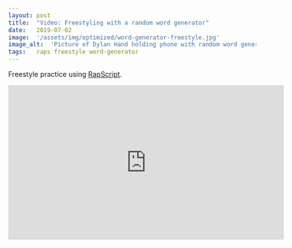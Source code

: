 ```yaml
---
layout: post
title:  "Video: Freestyling with a random word generator"
date:   2019-07-02
image:  '/assets/img/optimized/word-generator-freestyle.jpg'
image_alt:  'Picture of Dylan Hand holding phone with random word generator app'
tags:   raps freestyle word-generator
---
```


Freestyle practice using [RapScript](https://rapscript.net).

<iframe width="560" height="315" src="https://www.youtube.com/embed/W8Ui8iQ9RDM" frameborder="0" allow="accelerometer; autoplay; encrypted-media; gyroscope; picture-in-picture" allowfullscreen></iframe>
